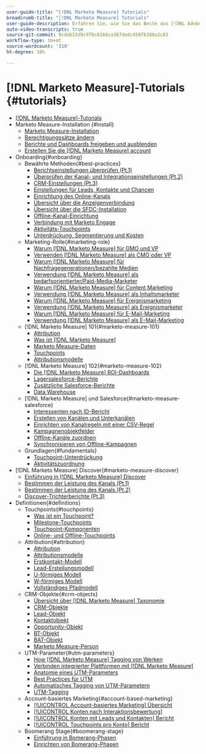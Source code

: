 ```yaml
---
user-guide-title: "[!DNL Marketo Measure] Tutorials"
breadcrumb-title: "[!DNL Marketo Measure] Tutorials"
user-guide-description: Erfahren Sie, wie Sie das Beste aus [!DNL Adobe Marketo Measure] (zuvor [!DNL Bizible]). Sehen Sie sich Tutorials zu Installation, Onboarding, -Grundlagen und Definitionen an.
auto-video-transcripts: true
source-git-commit: 9cdab15d9c976c6160ca367dedc458fb388a2c83
workflow-type: tm+mt
source-wordcount: '319'
ht-degree: 10%

---
```



# [!DNL Marketo Measure]-Tutorials {#tutorials}

+ [[!DNL Marketo Measure]-Tutorials](overview.md)
+ Marketo Measure-Installation {#install}
   + [Marketo Measure-Installation](/help/installing/install-production.md)
   + [Berechtigungssätze ändern](/help/installing/modify-permission-sets-production.md)
   + [Berichte und Dashboards freigeben und ausblenden](/help/installing/sharing-reports-production.md)
   + [Erstellen Sie die [!DNL Marketo Measure] account](/help/installing/creating-marketo-measure-account-production.md)
+ Onboarding{#onboarding}
   + Bewährte Methoden{#best-practices}
      + [Berichtseinstellungen überprüfen (Pt.1)](/help/onboarding/fundamentals/review-reporting-setting-pt1.md)
      + [Überprüfen der Kanal- und Integrationseinstellungen (Pt.2)](/help/onboarding/fundamentals/channel-integration-settings.md)
      + [CRM-Einstellungen (Pt.3)](/help/onboarding/fundamentals/crm-settings.md)
      + [Einstellungen für Leads, Kontakte und Chancen](/help/onboarding/fundamentals/leads-contacts-opps-settings.md)
      + [Einrichtung des Online-Kanals](/help/onboarding/fundamentals/online-channel-setup.md)
      + [Übersicht über die Anzeigenverbindung](/help/onboarding/fundamentals/ads-connection-overview.md)
      + [Übersicht über die SFDC-Installation](/help/onboarding/fundamentals/sfdc-installation-overview.md)
      + [Offline-Kanal-Einrichtung](/help/onboarding/fundamentals/offline-channel-setup.md)
      + [Verbindung mit Marketo Engage](/help/onboarding/fundamentals/connection-with-marketo-engage.md)
      + [Aktivitäts-Touchpoints](/help/onboarding/fundamentals/activity-touchpoints.md)
      + [Unterdrückung, Segmentierung und Kosten](/help/onboarding/fundamentals/suppression-segmentation-cost.md)
   + Marketing-Rolle{#marketing-role}
      + [Warum [!DNL Marketo Measure] für GMO und VP](/help/onboarding/marketing-role/cmo-and-vp-why.md)
      + [Verwenden [!DNL Marketo Measure] als CMO oder VP](/help/onboarding/marketing-role/cmo-and-vp-using.md)
      + [Warum [!DNL Marketo Measure] für Nachfragegenerationen/bezahlte Medien](/help/onboarding/marketing-role/demand-gen-why.md)
      + [Verwendung [!DNL Marketo Measure] als bedarfsorientierter/Paid-Media-Marketer](/help/onboarding/marketing-role/demand-gen-using.md)
      + [Warum [!DNL Marketo Measure] für Content Marketing](/help/onboarding/marketing-role/content-marketing-why.md)
      + [Verwendung [!DNL Marketo Measure] als Inhaltsmarketer](/help/onboarding/marketing-role/content-marketing-using.md)
      + [Warum [!DNL Marketo Measure] für Ereignismarketing](/help/onboarding/marketing-role/events-marketing-why.md)
      + [Verwendung [!DNL Marketo Measure] als Ereignismarketer](/help/onboarding/marketing-role/events-marketing-using.md)
      + [Warum [!DNL Marketo Measure] für E-Mail-Marketing](/help/onboarding/marketing-role/email-marketing-why.md)
      + [Verwendung [!DNL Marketo Measure] als E-Mail-Marketing](/help/onboarding/marketing-role/email-marketing-using.md)
   + [!DNL Marketo Measure] 101{#marketo-measure-101}
      + [Attribution](/help/onboarding/marketo-measure-101/what-is-attribution.md)
      + [Was ist [!DNL Marketo Measure]](/help/onboarding/marketo-measure-101/what-is-marketo-measure.md)
      + [Marketo Measure-Daten](/help/onboarding/marketo-measure-101/marketo-measure-data.md)
      + [Touchpoints](/help/onboarding/marketo-measure-101/touchpoints.md)
      + [Attributionsmodelle](/help/onboarding/marketo-measure-101/attribution-models.md)
   + [!DNL Marketo Measure] 102{#marketo-measure-102}
      + [Die [!DNL Marketo Measure] ROI-Dashboards](/help/onboarding/marketo-measure-102/roi-dashboards.md)
      + [Lagersalesforce-Berichte](/help/onboarding/marketo-measure-102/stock-salesforce-reports.md)
      + [Zusätzliche Salesforce-Berichte](/help/onboarding/marketo-measure-102/addtional-salesforce-reports.md)
      + [Data Warehouse](/help/onboarding/marketo-measure-102/data-warehouse.md)
   + [!DNL Marketo Measure] und Salesforce{#marketo-measure-salesforce}
      + [Interessenten nach ID-Bericht](/help/onboarding/marketo-measure-salesforce/leads-by-id-report.md)
      + [Erstellen von Kanälen und Unterkanälen](/help/onboarding/marketo-measure-salesforce/creating-channels-subchannels.md)
      + [Einrichten von Kanalregeln mit einer CSV-Regel](/help/onboarding/marketo-measure-salesforce/channel-rules-csv.md)
      + [Kampagnenobjektfelder](/help/onboarding/marketo-measure-salesforce/campaign-object-fields.md)
      + [Offline-Kanäle zuordnen](/help/onboarding/marketo-measure-salesforce/mapping-offline-channels.md)
      + [Synchronisieren von Offline-Kampagnen](/help/onboarding/marketo-measure-salesforce/syncing-offline-campaigns.md)
   + Grundlagen{#fundamentals}
      + [Touchpoint-Unterdrückung](/help/onboarding/marketo-measure-salesforce/touchpoint-suppression.md)
      + [Aktivitätszuordnung](/help/onboarding/fundamentals/activities-attribution.md)
+ [!DNL Marketo Measure] Discover{#marketo-measure-discover}
   + [Einführung in [!DNL Marketo Measure] Discover](/help/marketo-measure-discover/introduction-to-marketo-measure-discover.md)
   + [Bestimmen der Leistung des Kanals (Pt.1)](/help/marketo-measure-discover/top-of-funnel-reporting.md)
   + [Bestimmen der Leistung des Kanals (Pt.2)](/help/marketo-measure-discover/determine-which-channel-is-performing.md)
   + [Discover-Trichterberichte (Pt.3)](/help/marketo-measure-discover/build-a-full-funnel-report-pt3.md)
+ Definitionen{#definitions}
   + Touchpoints{#touchpoints}
      + [Was ist ein Touchpoint?](/help/definitions/touchpoints/what-is-a-touchpoint.md)
      + [Milestone-Touchpoints](/help/definitions/touchpoints/milestone-touchpoints.md)
      + [Touchpoint-Komponenten](/help/definitions/touchpoints/touchpoint-components.md)
      + [Online- und Offline-Touchpoints](/help/definitions/touchpoints/online-offline-touchpoints.md)
   + Attribution{#attribution}
      + [Attribution](/help/definitions/attribution/what-is-attribution.md)
      + [Attributionsmodelle](/help/definitions/attribution/attribution-models.md)
      + [Erstkontakt-Modell](/help/definitions/attribution/first-touch-model.md)
      + [Lead-Erstellungsmodell](/help/definitions/attribution/lead-creation-model.md)
      + [U-förmiges Modell](/help/definitions/attribution/u-shaped-model.md)
      + [W-förmiges Modell](/help/definitions/attribution/w-shaped-model.md)
      + [Vollständiges Pfadmodell](/help/definitions/attribution/full-path-model.md)
   + CRM-Objekte{#crm-objects}
      + [Übersicht über [!DNL Marketo Measure] Taxonomie](/help/definitions/crm-objects/taxonomy-overview.md)
      + [CRM-Objekte](/help/definitions/crm-objects/crm-objects.md)
      + [Lead-Objekt](/help/definitions/crm-objects/lead-object.md)
      + [Kontaktobjekt](/help/definitions/crm-objects/contact-object.md)
      + [Opportunity-Objekt](/help/definitions/crm-objects/opportunity-object.md)
      + [BT-Objekt](/help/definitions/crm-objects/bt-object.md)
      + [BAT-Objekt](/help/definitions/crm-objects/bat-object.md)
      + [Marketo Measure-Person](/help/definitions/crm-objects/marketo-measure-person.md)
   + UTM-Parameter{#utm-parameters}
      + [How [!DNL Marketo Measure] Tagging von Werken](/help/definitions/utm-parameters/how-marketo-measure-tagging-works.md)
      + [Verbinden integrierter Plattformen mit [!DNL Marketo Measure]](/help/definitions/utm-parameters/connecting-integrated-platforms-with-marketo-measure.md)
      + [Anatomie eines UTM-Parameters](/help/definitions/utm-parameters/anatomy-of-a-utm-parameter.md)
      + [Best Practices für UTM](/help/definitions/utm-parameters/utm-best-practices.md)
      + [Automatisches Tagging von UTM-Parametern](/help/definitions/utm-parameters/utm-parameter-auto-tagging-tools.md)
      + [UTM-Tagging](/help/definitions/utm-parameters/utm-tagging.md)
   + Account-basiertes Marketing{#account-based-marketing}
      + [[!UICONTROL Account-basiertes Marketing] Übersicht](/help/definitions/account-based-marketing/abm-overview.md)
      + [[!UICONTROL Konten nach Interaktionsbewertung]](/help/definitions/account-based-marketing/accounts-by-engagement-score.md)
      + [[!UICONTROL Konten mit Leads und Kontakten] Bericht](/help/definitions/account-based-marketing/accounts-with-leads-and-contacts.md)
      + [[!UICONTROL Touchpoints pro Konto] Bericht](/help/definitions/account-based-marketing/touchpoints-per-account-report.md)
   + Boomerang Stage{#boomerang-stage}
      + [Einführung in Bomerang-Phasen](/help/definitions/boomerang-stage/introduction-to-boomerang-stages.md)
      + [Einrichten von Bomerang-Phasen](/help/definitions/boomerang-stage/setting-up-boomerang-stages.md)
